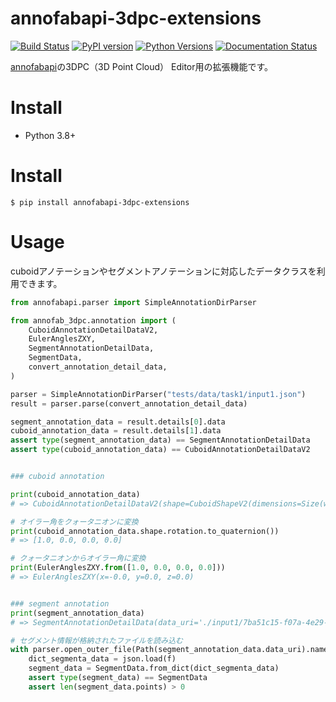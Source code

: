 # annofabapi-3dpc-extensions
[![Build Status](https://travis-ci.com/kurusugawa-computer/annofabapi-3dpc-extensions.svg?branch=master)](https://travis-ci.com/kurusugawa-computer/annofabapi-3dpc-extensions)
[![PyPI version](https://badge.fury.io/py/annofabapi-3dpc-extensions.svg)](https://badge.fury.io/py/annofabapi-3dpc-extensions)
[![Python Versions](https://img.shields.io/pypi/pyversions/annofabapi-3dpc-extensions.svg)](https://pypi.org/project/annofabapi-3dpc-extensions/)
[![Documentation Status](https://readthedocs.org/projects/annofabapi-3dpc-extensions/badge/?version=latest)](https://annofabapi-3dpc-extensions.readthedocs.io/en/latest/?badge=latest)



[annofabapi](https://github.com/kurusugawa-computer/annofab-api-python-client)の3DPC（3D Point Cloud） Editor用の拡張機能です。

# Install

* Python 3.8+

# Install

```
$ pip install annofabapi-3dpc-extensions
```


# Usage

cuboidアノテーションやセグメントアノテーションに対応したデータクラスを利用できます。

```python
from annofabapi.parser import SimpleAnnotationDirParser

from annofab_3dpc.annotation import (
    CuboidAnnotationDetailDataV2,
    EulerAnglesZXY,
    SegmentAnnotationDetailData,
    SegmentData,
    convert_annotation_detail_data,
)

parser = SimpleAnnotationDirParser("tests/data/task1/input1.json")
result = parser.parse(convert_annotation_detail_data)

segment_annotation_data = result.details[0].data
cuboid_annotation_data = result.details[1].data
assert type(segment_annotation_data) == SegmentAnnotationDetailData
assert type(cuboid_annotation_data) == CuboidAnnotationDetailDataV2


### cuboid annotation

print(cuboid_annotation_data)
# => CuboidAnnotationDetailDataV2(shape=CuboidShapeV2(dimensions=Size(width=6.853874863204751, height=0.2929844409227371, depth=4.092537841193188), location=Location(x=-11.896872014598989, y=-3.0571381239812996, z=0.3601047024130821), rotation=EulerAnglesZXY(x=0, y=0, z=0), direction=CuboidDirection(front=Vector3(x=1, y=0, z=0), up=Vector3(x=0, y=0, z=1))), kind='CUBOID', version='2')

# オイラー角をクォータニオンに変換
print(cuboid_annotation_data.shape.rotation.to_quaternion())
# => [1.0, 0.0, 0.0, 0.0]

# クォータニオンからオイラー角に変換
print(EulerAnglesZXY.from([1.0, 0.0, 0.0, 0.0]))
# => EulerAnglesZXY(x=-0.0, y=0.0, z=0.0)


### segment annotation
print(segment_annotation_data)
# => SegmentAnnotationDetailData(data_uri='./input1/7ba51c15-f07a-4e29-8584-a4eaf3a6812a')

# セグメント情報が格納されたファイルを読み込む
with parser.open_outer_file(Path(segment_annotation_data.data_uri).name) as f:
    dict_segmenta_data = json.load(f)
    segment_data = SegmentData.from_dict(dict_segmenta_data)
    assert type(segment_data) == SegmentData
    assert len(segment_data.points) > 0

```
